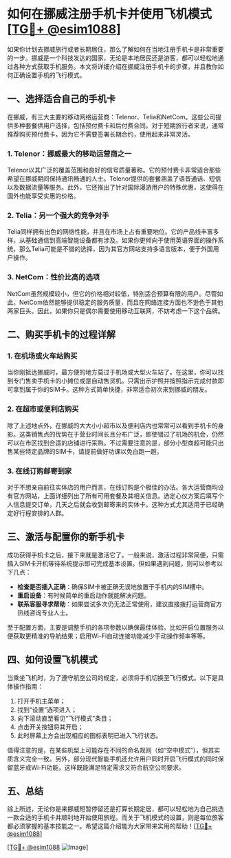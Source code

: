 # 如何在挪威注册手机卡并使用飞机模式 [[TG💪+ @esim1088](https://t.me/s/esim1088)]

如果你计划去挪威旅行或者长期居住，那么了解如何在当地注册手机卡是非常重要的一步。挪威是一个科技发达的国家，无论是本地居民还是游客，都可以轻松地通过各种方式获取手机服务。本文将详细介绍在挪威注册手机卡的步骤，并且教你如何正确设置手机的飞行模式。

## 一、选择适合自己的手机卡

在挪威，有三大主要的移动网络运营商：Telenor、Telia和NetCom。这些公司提供多种套餐供用户选择，包括预付费卡和后付费合同。对于短期旅行者来说，通常推荐购买预付费卡，因为它不需要签署长期合约，使用起来非常灵活。

### 1. Telenor：挪威最大的移动运营商之一
Telenor以其广泛的覆盖范围和良好的信号质量著称。它的预付费卡非常适合那些希望在挪威期间保持通讯畅通的人士。Telenor提供的套餐涵盖了语音通话、短信以及数据流量等服务。此外，它还推出了针对国际漫游用户的特殊优惠，这使得在国外也能享受实惠的价格。

### 2. Telia：另一个强大的竞争对手
Telia同样拥有出色的网络性能，并且在市场上占有重要地位。它的产品线丰富多样，从基础通信到高端智能设备都有涉及。如果你更倾向于使用英语界面的操作系统，那么Telia可能是不错的选择，因为其官方网站支持多语言版本，便于外国用户操作。

### 3. NetCom：性价比高的选项
NetCom虽然规模较小，但它的价格相对较低，特别适合预算有限的用户。尽管如此，NetCom依然能够提供稳定的服务质量，而且在网络连接方面也不逊色于其他两家巨头。因此，如果你只是偶尔需要使用移动互联网，不妨考虑一下这个品牌。

## 二、购买手机卡的过程详解

### 1. 在机场或火车站购买
当你刚抵达挪威时，最方便的地方莫过于机场或大型火车站了。在这里，你可以找到专门售卖手机卡的小摊位或是自动售货机。只需出示护照并按照指示完成付款即可拿到属于你的SIM卡。这种方式简单快捷，非常适合初次来到挪威的朋友。

### 2. 在超市或便利店购买
除了上述地点外，在挪威的大大小小超市以及便利店内也常常可以看到手机卡的身影。这类销售点的优势在于营业时间长且分布广泛，即使错过了机场的机会，仍然可以在市区找到合适的店铺进行采购。不过需要注意的是，部分小型商超可能只出售某些特定品牌的SIM卡，请提前做好功课以免白跑一趟。

### 3. 在线订购邮寄到家
对于不想亲自前往实体店的用户而言，在线订购是个极佳的办法。各大运营商均设有官方网站，上面详细列出了所有可用套餐及其相关信息。选定心仪方案后填写个人信息提交订单，几天之后就会收到邮寄来的实体卡。这种方式尤其适用于已经确定好行程安排的人群。

## 三、激活与配置你的新手机卡

成功获得手机卡之后，接下来就是激活它了。一般来说，激活过程非常简便，只需插入SIM卡开机等待系统提示即可完成基本设置。但如果遇到问题，则可以参考以下几点：

- **检查是否插入正确**：确保SIM卡被正确无误地放置于手机内的SIM槽中。
- **重启设备**：有时候简单的重启动作就能解决问题。
- **联系客服寻求帮助**：如果尝试多次仍无法正常使用，建议直接拨打运营商官方热线咨询专业人士。

至于配置方面，主要是调整手机的各项参数以确保最佳体验。比如开启位置服务以便获取更精准的导航结果；启用Wi-Fi自动连接功能减少手动操作频率等等。

## 四、如何设置飞机模式

当乘坐飞机时，为了遵守航空公司的规定，必须将手机切换至飞行模式。以下是具体操作指南：

1. 打开手机主菜单；
2. 找到“设置”选项进入；
3. 向下滚动直至看见“飞行模式”条目；
4. 点击开关按钮将其开启；
5. 此时屏幕上方会出现相应的图标表明已进入飞行状态。

值得注意的是，在某些机型上可能存在不同的命名规则（如“空中模式”），但其实质含义完全一致。另外，部分现代智能手机还允许用户同时开启飞行模式的同时保留蓝牙或Wi-Fi功能，这样既能满足特定需求又符合航空公司要求。

## 五、总结

综上所述，无论你是来挪威短暂停留还是打算长期定居，都可以轻松地为自己挑选一款合适的手机卡并顺利地开始使用旅程。而关于飞机模式的设置，则是每位旅客都必须掌握的基本技能之一。希望这篇介绍能为大家带来实用的帮助！[[TG💪+ @esim1088](https://t.me/s/esim1088)]

[[TG💪+ @esim1088](https://t.me/s/esim1088) ![Image](https://i.postimg.cc/4NQfJmqS/Snipaste-2025-05-13-00-14-12.png)]